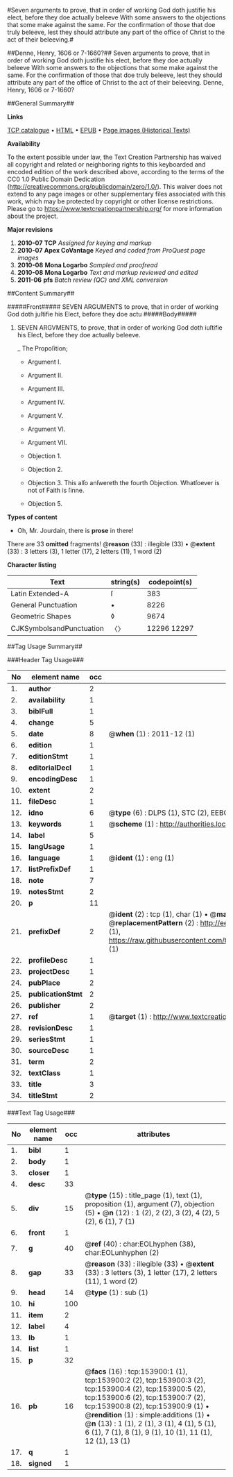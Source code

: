 #Seven arguments to prove, that in order of working God doth justifie his elect, before they doe actually beleeve With some answers to the objections that some make against the same. For the confirmation of those that doe truly beleeve, lest they should attribute any part of the office of Christ to the act of their beleeving.#

##Denne, Henry, 1606 or 7-1660?##
Seven arguments to prove, that in order of working God doth justifie his elect, before they doe actually beleeve With some answers to the objections that some make against the same. For the confirmation of those that doe truly beleeve, lest they should attribute any part of the office of Christ to the act of their beleeving.
Denne, Henry, 1606 or 7-1660?

##General Summary##

**Links**

[TCP catalogue](http://www.ota.ox.ac.uk/tcp/)  • 
[HTML](http://tei.it.ox.ac.uk/tcp/Texts-HTML/free/A81/A81305.html)  • 
[EPUB](http://tei.it.ox.ac.uk/tcp/Texts-EPUB/free/A81/A81305.epub) • 
[Page images (Historical Texts)](https://historicaltexts.jisc.ac.uk/eebo-99896231e)

**Availability**

To the extent possible under law, the Text Creation Partnership has waived all copyright and related or neighboring rights to this keyboarded and encoded edition of the work described above, according to the terms of the CC0 1.0 Public Domain Dedication (http://creativecommons.org/publicdomain/zero/1.0/). This waiver does not extend to any page images or other supplementary files associated with this work, which may be protected by copyright or other license restrictions. Please go to https://www.textcreationpartnership.org/ for more information about the project.

**Major revisions**

1. __2010-07__ __TCP__ *Assigned for keying and markup*
1. __2010-07__ __Apex CoVantage__ *Keyed and coded from ProQuest page images*
1. __2010-08__ __Mona Logarbo__ *Sampled and proofread*
1. __2010-08__ __Mona Logarbo__ *Text and markup reviewed and edited*
1. __2011-06__ __pfs__ *Batch review (QC) and XML conversion*

##Content Summary##

#####Front#####
SEVEN ARGUMENTS to prove, that in order of working God doth juſtifie his Elect, before they doe actu
#####Body#####

1. SEVEN ARGVMENTS, to prove, that in order of working God doth iuſtifie his Elect, before they doe actually beleeve.

    _ The Propoſition;

      * Argument I.

      * Argument II.

      * Argument III.

      * Argument IV.

      * Argument V.

      * Argument VI.

      * Argument VII.

      * Objection 1.

      * Objection 2.

      * Objection 3.
This alſo anſwereth the fourth Objection. Whatſoever is not of Faith is ſinne.
      * Objection 5.

**Types of content**

  * Oh, Mr. Jourdain, there is **prose** in there!

There are 33 **omitted** fragments! 
 @__reason__ (33) : illegible (33)  •  @__extent__ (33) : 3 letters (3), 1 letter (17), 2 letters (11), 1 word (2)

**Character listing**


|Text|string(s)|codepoint(s)|
|---|---|---|
|Latin Extended-A|ſ|383|
|General Punctuation|•|8226|
|Geometric Shapes|◊|9674|
|CJKSymbolsandPunctuation|〈〉|12296 12297|

##Tag Usage Summary##

###Header Tag Usage###

|No|element name|occ|attributes|
|---|---|---|---|
|1.|__author__|2||
|2.|__availability__|1||
|3.|__biblFull__|1||
|4.|__change__|5||
|5.|__date__|8| @__when__ (1) : 2011-12 (1)|
|6.|__edition__|1||
|7.|__editionStmt__|1||
|8.|__editorialDecl__|1||
|9.|__encodingDesc__|1||
|10.|__extent__|2||
|11.|__fileDesc__|1||
|12.|__idno__|6| @__type__ (6) : DLPS (1), STC (2), EEBO-CITATION (1), PROQUEST (1), VID (1)|
|13.|__keywords__|1| @__scheme__ (1) : http://authorities.loc.gov/ (1)|
|14.|__label__|5||
|15.|__langUsage__|1||
|16.|__language__|1| @__ident__ (1) : eng (1)|
|17.|__listPrefixDef__|1||
|18.|__note__|7||
|19.|__notesStmt__|2||
|20.|__p__|11||
|21.|__prefixDef__|2| @__ident__ (2) : tcp (1), char (1)  •  @__matchPattern__ (2) : ([0-9\-]+):([0-9IVX]+) (1), (.+) (1)  •  @__replacementPattern__ (2) : http://eebo.chadwyck.com/downloadtiff?vid=$1&page=$2 (1), https://raw.githubusercontent.com/textcreationpartnership/Texts/master/tcpchars.xml#$1 (1)|
|22.|__profileDesc__|1||
|23.|__projectDesc__|1||
|24.|__pubPlace__|2||
|25.|__publicationStmt__|2||
|26.|__publisher__|2||
|27.|__ref__|1| @__target__ (1) : http://www.textcreationpartnership.org/docs/. (1)|
|28.|__revisionDesc__|1||
|29.|__seriesStmt__|1||
|30.|__sourceDesc__|1||
|31.|__term__|2||
|32.|__textClass__|1||
|33.|__title__|3||
|34.|__titleStmt__|2||


###Text Tag Usage###

|No|element name|occ|attributes|
|---|---|---|---|
|1.|__bibl__|1||
|2.|__body__|1||
|3.|__closer__|1||
|4.|__desc__|33||
|5.|__div__|15| @__type__ (15) : title_page (1), text (1), proposition (1), argument (7), objection (5)  •  @__n__ (12) : 1 (2), 2 (2), 3 (2), 4 (2), 5 (2), 6 (1), 7 (1)|
|6.|__front__|1||
|7.|__g__|40| @__ref__ (40) : char:EOLhyphen (38), char:EOLunhyphen (2)|
|8.|__gap__|33| @__reason__ (33) : illegible (33)  •  @__extent__ (33) : 3 letters (3), 1 letter (17), 2 letters (11), 1 word (2)|
|9.|__head__|14| @__type__ (1) : sub (1)|
|10.|__hi__|100||
|11.|__item__|2||
|12.|__label__|4||
|13.|__lb__|1||
|14.|__list__|1||
|15.|__p__|32||
|16.|__pb__|16| @__facs__ (16) : tcp:153900:1 (1), tcp:153900:2 (2), tcp:153900:3 (2), tcp:153900:4 (2), tcp:153900:5 (2), tcp:153900:6 (2), tcp:153900:7 (2), tcp:153900:8 (2), tcp:153900:9 (1)  •  @__rendition__ (1) : simple:additions (1)  •  @__n__ (13) : 1 (1), 2 (1), 3 (1), 4 (1), 5 (1), 6 (1), 7 (1), 8 (1), 9 (1), 10 (1), 11 (1), 12 (1), 13 (1)|
|17.|__q__|1||
|18.|__signed__|1||
